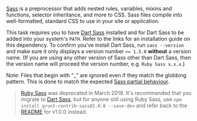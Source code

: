 [Sass](http://sass-lang.com) is a preprocessor that adds nested rules, variables, mixins and functions, selector inheritance, and more to CSS. Sass files compile into well-formatted, standard CSS to use in your site or application.

This task requires you to have [Dart Sass](http://sass-lang.com/install) installed and for Dart Sass to be added into your system's `PATH`. Refer to the links for an installation guide on this dependency. To confirm you've install Dart Sass, run `sass --version` and make sure it only displays a version number `>= 1.5.0` **without** a version name. (If you are using any other version of Sass other than Dart Sass, then the version name will proceed the version number, e.g. `Ruby Sass x.x.x`.)

Note: Files that begin with "_" are ignored even if they match the globbing pattern. This is done to match the expected [Sass partial behaviour](http://sass-lang.com/documentation/file.SASS_REFERENCE.html#partials).

> [Ruby Sass](https://sass-lang.com/ruby-sass) was deprecated in March 2018. It's recommended that you migrate to [Dart Sass](https://sass-lang.com/dart-sass), but for anyone still using Ruby Sass, use `npm install grunt-contrib-sass@1.0.0 --save-dev` and refer back to the [README](https://github.com/gruntjs/grunt-contrib-sass/blob/4d564555ecb138108129c53a896bf03818d11e3d/README.md) for v1.0.0 instead.
